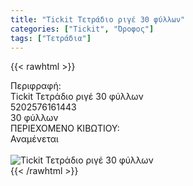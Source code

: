 ```yaml
---
title: "Tickit Τετράδιο ριγέ 30 φύλλων"
categories: ["Tickit", "Όροφος"]
tags: ["Τετράδια"]
---
```

{{< rawhtml >}}

<div class="sload712"><div class="product"><div id="sistatika">Περιφραφή:</div><div class="alltext">Tickit Τετράδιο ριγέ 30 φύλλων</div><div id="barcode"><div id="barimage1"></div><span id="bartext">5202576161443</span></div><div id="varos"><div id="temimg"></div><span id="varostext">30 φύλλων</span></div><div id="kivotio">ΠΕΡΙΕΧΟΜΕΝΟ ΚΙΒΩΤΙΟΥ:<br>Αναμένεται</div><br><div class="pimg"><img alt="Tickit Τετράδιο ριγέ 30 φύλλων" title="Tickit Τετράδιο ριγέ 30 φύλλων" src="/media/images/tickit-tetradio-rige-30-fyllwn.jpg"></div></div></div>
{{< /rawhtml >}}


